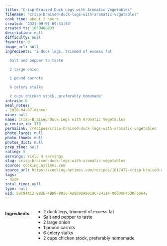```yaml
---
title: "Crisp-Braised Duck Legs with Aromatic Vegetables"
filename: "crisp-braised-duck-legs-with-aromatic-vegetables"
cook_time: about 2 hours
created: '2021-09-01 09:33:53'
created_ts: 1630488833
description: null
difficulty: null
favorite: 0
image_url: null
ingredients: '2 duck legs, trimmed of excess fat

  Salt and pepper to taste

  2 large onion

  1 pound carrots

  6 celery stalks

  2 cups chicken stock, preferably homemade'
intrash: 0
meal_notes:
- 2020-04-07-dinner
mine: null
name: Crisp-Braised Duck Legs with Aromatic Vegetables
p_recipe_id: 179
permalink: /recipes/crisp-braised-duck-legs-with-aromatic-vegetables
photo_large: null
photo_thumb: null
photos_dict: null
prep_time: null
rating: 5
servings: Yield 4 servings
slug: crisp-braised-duck-legs-with-aromatic-vegetables
source: cooking.nytimes.com
source_url: https://cooking.nytimes.com/recipes/1017472-crisp-braised-duck-legs-with-aromatic-vegetables?action=click&module=Global%20Search%20Recipe%20Card&pgType=search&rank=1
tags:
- duck
total_time: null
type: null
uid: 59C94A12-982E-4BD9-8826-A29B0DA9019C-24114-00000F463DF5064E
---
```

<div class="large-8 medium-7 columns" id="writeup">	</div><!-- #writeup -->
</div><!-- #row-one -->
<div class="row" id="row-two">	<div class="medium-4 small-5 columns" id="ingredients"><h4>Ingredients</h4><div class="box box-ingredients content"><ul>
<li>2 duck legs, trimmed of excess fat</li>
<li>Salt and pepper to taste</li>
<li>2 large onion</li>
<li>1 pound carrots</li>
<li>6 celery stalks</li>
<li>2 cups chicken stock, preferably homemade</li>
</ul>
</div>	</div>	<div class="medium-6 small-7 columns" id="directions">	</div>